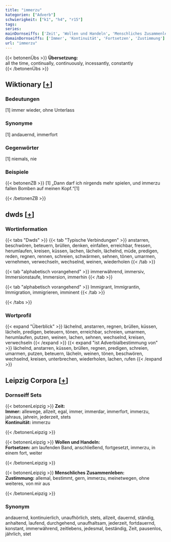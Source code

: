 ```yaml
---
title: "immerzu"
kategorien: ["Adverb"]
schwierigkeit: ["k1", "h4", "r15"]
tags:
series:
mainDornseiffs: ['Zeit', 'Wollen und Handeln', 'Menschliches Zusammenleben']
domainDornseiffs: ['Immer', 'Kontinuität', 'Fortsetzen', 'Zustimmung']
url: "immerzu"
---
```


{{< betonenÜbs >}}
**Übersetzung:**  
all the time, continually, continuously, incessantly, constantly  
{{< /betonenÜbs >}}

## Wiktionary [[+](https://de.wiktionary.org/wiki/immerzu)]

### Bedeutungen
[1] immer wieder, ohne Unterlass  

### Synonyme
[1] andauernd, immerfort  

### Gegenwörter
[1] niemals, nie  

### Beispiele
{{< betonenZB >}}
[1] „Dann darf ich nirgends mehr spielen, und immerzu fallen Bomben auf meinen Kopf.“[1]  

{{< /betonenZB >}}


## dwds [[+](https://www.dwds.de/wb/immerzu)]

### Wortinformation
{{< tabs "Dwds" >}}
{{< tab "Typische Verbindungen" >}}
anstarren, beschwören, beteuern, brüllen, denken, einfallen, erreichbar, fressen, herumlaufen, kreisen, küssen, lachen, lächeln, lächelnd, müde, predigen, reden, regnen, rennen, schreien, schwärmen, sehnen, tönen, umarmen, vernehmen, verwechseln, wechselnd, weinen, wiederholen
{{< /tab >}}

{{< tab "alphabetisch vorangehend" >}}
immerwährend, immersiv, Immersionstaufe, Immersion, immerhin
{{< /tab >}}

{{< tab "alphabetisch vorangehend" >}}
Immigrant, Immigrantin, Immigration, immigrieren, imminent
{{< /tab >}}

{{< /tabs >}}

### Wortprofil
{{< expand "Überblick" >}} lächelnd, anstarren, regnen, brüllen, küssen, lächeln, predigen, beteuern, tönen, erreichbar, schreien, umarmen, herumlaufen, putzen, weinen, lachen, sehnen, wechselnd, kreisen, verwechseln {{< /expand >}}
{{< expand "ist Adverbialbestimmung von" >}} lächelnd, anstarren, küssen, brüllen, regnen, predigen, schreien, umarmen, putzen, beteuern, lächeln, weinen, tönen, beschwören, wechselnd, kreisen, unterbrechen, wiederholen, lachen, rufen {{< /expand >}}

## Leipzig Corpora [[+](https://corpora.uni-leipzig.de/en/res?word=immerzu&corpusId=deu_newscrawl-public_2018)]

### Dornseiff Sets
{{< betonenLeipzig >}}
**Zeit:**  
**Immer:** allewege, allzeit, egal, immer, immerdar, immerfort, immerzu, jahraus, jahrein, jederzeit, stets  
**Kontinuität:** immerzu  

{{< /betonenLeipzig >}}


{{< betonenLeipzig >}}
**Wollen und Handeln:**  
**Fortsetzen:** am laufenden Band, anschließend, fortgesetzt, immerzu, in einem fort, weiter  

{{< /betonenLeipzig >}}


{{< betonenLeipzig >}}
**Menschliches Zusammenleben:**  
**Zustimmung:** allemal, bestimmt, gern, immerzu, meinetwegen, ohne weiteres, von mir aus  

{{< /betonenLeipzig >}}

### Synonym
andauernd, kontinuierlich, unaufhörlich, stets, allzeit, dauernd, ständig, anhaltend, laufend, durchgehend, unaufhaltsam, jederzeit, fortdauernd, konstant, immerwährend, zeitlebens, jedesmal, beständig, Zeit, pausenlos, jährlich, stet

